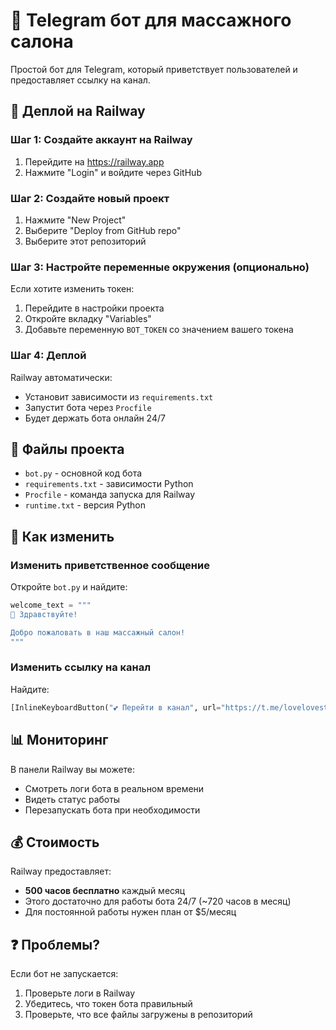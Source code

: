 # 🤖 Telegram бот для массажного салона

Простой бот для Telegram, который приветствует пользователей и предоставляет ссылку на канал.

## 🚀 Деплой на Railway

### Шаг 1: Создайте аккаунт на Railway
1. Перейдите на https://railway.app
2. Нажмите "Login" и войдите через GitHub

### Шаг 2: Создайте новый проект
1. Нажмите "New Project"
2. Выберите "Deploy from GitHub repo"
3. Выберите этот репозиторий

### Шаг 3: Настройте переменные окружения (опционально)
Если хотите изменить токен:
1. Перейдите в настройки проекта
2. Откройте вкладку "Variables"
3. Добавьте переменную `BOT_TOKEN` со значением вашего токена

### Шаг 4: Деплой
Railway автоматически:
- Установит зависимости из `requirements.txt`
- Запустит бота через `Procfile`
- Будет держать бота онлайн 24/7

## 📝 Файлы проекта

- `bot.py` - основной код бота
- `requirements.txt` - зависимости Python
- `Procfile` - команда запуска для Railway
- `runtime.txt` - версия Python

## 🔧 Как изменить

### Изменить приветственное сообщение
Откройте `bot.py` и найдите:
```python
welcome_text = """
👋 Здравствуйте!

Добро пожаловать в наш массажный салон!
"""
```

### Изменить ссылку на канал
Найдите:
```python
[InlineKeyboardButton("💕 Перейти в канал", url="https://t.me/lovelovesteppe")]
```

## 📊 Мониторинг

В панели Railway вы можете:
- Смотреть логи бота в реальном времени
- Видеть статус работы
- Перезапускать бота при необходимости

## 💰 Стоимость

Railway предоставляет:
- **500 часов бесплатно** каждый месяц
- Этого достаточно для работы бота 24/7 (~720 часов в месяц)
- Для постоянной работы нужен план от $5/месяц

## ❓ Проблемы?

Если бот не запускается:
1. Проверьте логи в Railway
2. Убедитесь, что токен бота правильный
3. Проверьте, что все файлы загружены в репозиторий
